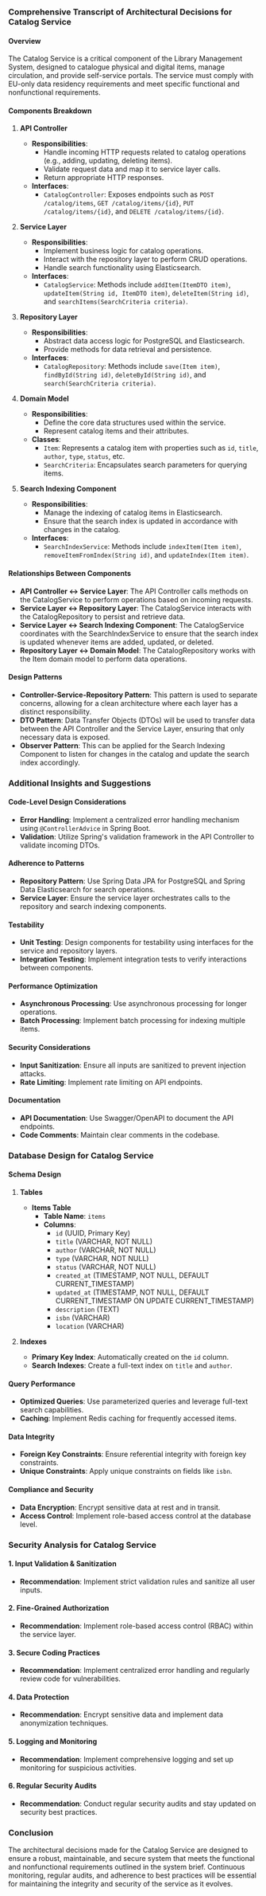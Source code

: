 ### Comprehensive Transcript of Architectural Decisions for Catalog Service

#### Overview
The Catalog Service is a critical component of the Library Management System, designed to catalogue physical and digital items, manage circulation, and provide self-service portals. The service must comply with EU-only data residency requirements and meet specific functional and nonfunctional requirements.

#### Components Breakdown

1. **API Controller**
   - **Responsibilities**: 
     - Handle incoming HTTP requests related to catalog operations (e.g., adding, updating, deleting items).
     - Validate request data and map it to service layer calls.
     - Return appropriate HTTP responses.
   - **Interfaces**: 
     - `CatalogController`: Exposes endpoints such as `POST /catalog/items`, `GET /catalog/items/{id}`, `PUT /catalog/items/{id}`, and `DELETE /catalog/items/{id}`.

2. **Service Layer**
   - **Responsibilities**: 
     - Implement business logic for catalog operations.
     - Interact with the repository layer to perform CRUD operations.
     - Handle search functionality using Elasticsearch.
   - **Interfaces**: 
     - `CatalogService`: Methods include `addItem(ItemDTO item)`, `updateItem(String id, ItemDTO item)`, `deleteItem(String id)`, and `searchItems(SearchCriteria criteria)`.

3. **Repository Layer**
   - **Responsibilities**: 
     - Abstract data access logic for PostgreSQL and Elasticsearch.
     - Provide methods for data retrieval and persistence.
   - **Interfaces**: 
     - `CatalogRepository`: Methods include `save(Item item)`, `findById(String id)`, `deleteById(String id)`, and `search(SearchCriteria criteria)`.

4. **Domain Model**
   - **Responsibilities**: 
     - Define the core data structures used within the service.
     - Represent catalog items and their attributes.
   - **Classes**: 
     - `Item`: Represents a catalog item with properties such as `id`, `title`, `author`, `type`, `status`, etc.
     - `SearchCriteria`: Encapsulates search parameters for querying items.

5. **Search Indexing Component**
   - **Responsibilities**: 
     - Manage the indexing of catalog items in Elasticsearch.
     - Ensure that the search index is updated in accordance with changes in the catalog.
   - **Interfaces**: 
     - `SearchIndexService`: Methods include `indexItem(Item item)`, `removeItemFromIndex(String id)`, and `updateIndex(Item item)`.

#### Relationships Between Components

- **API Controller ↔ Service Layer**: The API Controller calls methods on the CatalogService to perform operations based on incoming requests.
- **Service Layer ↔ Repository Layer**: The CatalogService interacts with the CatalogRepository to persist and retrieve data.
- **Service Layer ↔ Search Indexing Component**: The CatalogService coordinates with the SearchIndexService to ensure that the search index is updated whenever items are added, updated, or deleted.
- **Repository Layer ↔ Domain Model**: The CatalogRepository works with the Item domain model to perform data operations.

#### Design Patterns

- **Controller-Service-Repository Pattern**: This pattern is used to separate concerns, allowing for a clean architecture where each layer has a distinct responsibility.
- **DTO Pattern**: Data Transfer Objects (DTOs) will be used to transfer data between the API Controller and the Service Layer, ensuring that only necessary data is exposed.
- **Observer Pattern**: This can be applied for the Search Indexing Component to listen for changes in the catalog and update the search index accordingly.

### Additional Insights and Suggestions

#### Code-Level Design Considerations
- **Error Handling**: Implement a centralized error handling mechanism using `@ControllerAdvice` in Spring Boot.
- **Validation**: Utilize Spring's validation framework in the API Controller to validate incoming DTOs.

#### Adherence to Patterns
- **Repository Pattern**: Use Spring Data JPA for PostgreSQL and Spring Data Elasticsearch for search operations.
- **Service Layer**: Ensure the service layer orchestrates calls to the repository and search indexing components.

#### Testability
- **Unit Testing**: Design components for testability using interfaces for the service and repository layers.
- **Integration Testing**: Implement integration tests to verify interactions between components.

#### Performance Optimization
- **Asynchronous Processing**: Use asynchronous processing for longer operations.
- **Batch Processing**: Implement batch processing for indexing multiple items.

#### Security Considerations
- **Input Sanitization**: Ensure all inputs are sanitized to prevent injection attacks.
- **Rate Limiting**: Implement rate limiting on API endpoints.

#### Documentation
- **API Documentation**: Use Swagger/OpenAPI to document the API endpoints.
- **Code Comments**: Maintain clear comments in the codebase.

### Database Design for Catalog Service

#### Schema Design

1. **Tables**
   - **Items Table**
     - **Table Name**: `items`
     - **Columns**:
       - `id` (UUID, Primary Key)
       - `title` (VARCHAR, NOT NULL)
       - `author` (VARCHAR, NOT NULL)
       - `type` (VARCHAR, NOT NULL)
       - `status` (VARCHAR, NOT NULL)
       - `created_at` (TIMESTAMP, NOT NULL, DEFAULT CURRENT_TIMESTAMP)
       - `updated_at` (TIMESTAMP, NOT NULL, DEFAULT CURRENT_TIMESTAMP ON UPDATE CURRENT_TIMESTAMP)
       - `description` (TEXT)
       - `isbn` (VARCHAR)
       - `location` (VARCHAR)

2. **Indexes**
   - **Primary Key Index**: Automatically created on the `id` column.
   - **Search Indexes**: Create a full-text index on `title` and `author`.

#### Query Performance
- **Optimized Queries**: Use parameterized queries and leverage full-text search capabilities.
- **Caching**: Implement Redis caching for frequently accessed items.

#### Data Integrity
- **Foreign Key Constraints**: Ensure referential integrity with foreign key constraints.
- **Unique Constraints**: Apply unique constraints on fields like `isbn`.

#### Compliance and Security
- **Data Encryption**: Encrypt sensitive data at rest and in transit.
- **Access Control**: Implement role-based access control at the database level.

### Security Analysis for Catalog Service

#### 1. Input Validation & Sanitization
- **Recommendation**: Implement strict validation rules and sanitize all user inputs.

#### 2. Fine-Grained Authorization
- **Recommendation**: Implement role-based access control (RBAC) within the service layer.

#### 3. Secure Coding Practices
- **Recommendation**: Implement centralized error handling and regularly review code for vulnerabilities.

#### 4. Data Protection
- **Recommendation**: Encrypt sensitive data and implement data anonymization techniques.

#### 5. Logging and Monitoring
- **Recommendation**: Implement comprehensive logging and set up monitoring for suspicious activities.

#### 6. Regular Security Audits
- **Recommendation**: Conduct regular security audits and stay updated on security best practices.

### Conclusion
The architectural decisions made for the Catalog Service are designed to ensure a robust, maintainable, and secure system that meets the functional and nonfunctional requirements outlined in the system brief. Continuous monitoring, regular audits, and adherence to best practices will be essential for maintaining the integrity and security of the service as it evolves.